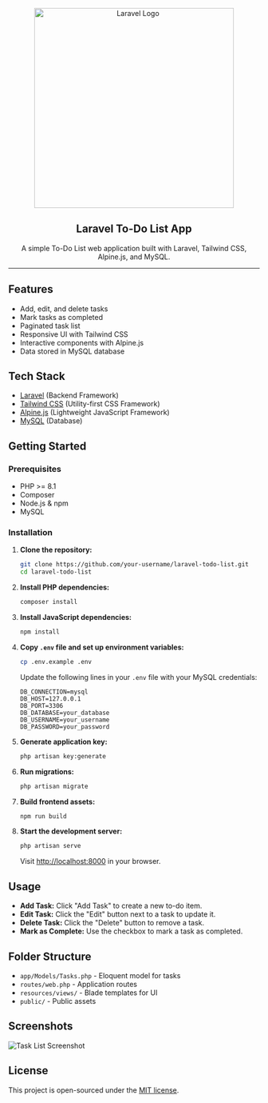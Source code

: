 <p align="center">
  <a href="https://laravel.com" target="_blank">
    <img src="https://raw.githubusercontent.com/laravel/art/master/logo-lockup/5%20SVG/2%20CMYK/1%20Full%20Color/laravel-logolockup-cmyk-red.svg" width="400" alt="Laravel Logo">
  </a>
</p>

<h2 align="center">Laravel To-Do List App</h2>

<p align="center">
  A simple To-Do List web application built with Laravel, Tailwind CSS, Alpine.js, and MySQL.
</p>

---

## Features

- Add, edit, and delete tasks
- Mark tasks as completed
- Paginated task list
- Responsive UI with Tailwind CSS
- Interactive components with Alpine.js
- Data stored in MySQL database

## Tech Stack

- [Laravel](https://laravel.com/) (Backend Framework)
- [Tailwind CSS](https://tailwindcss.com/) (Utility-first CSS Framework)
- [Alpine.js](https://alpinejs.dev/) (Lightweight JavaScript Framework)
- [MySQL](https://www.mysql.com/) (Database)

## Getting Started

### Prerequisites

- PHP >= 8.1
- Composer
- Node.js & npm
- MySQL

### Installation

1. **Clone the repository:**
   ```sh
   git clone https://github.com/your-username/laravel-todo-list.git
   cd laravel-todo-list
   ```

2. **Install PHP dependencies:**
   ```sh
   composer install
   ```

3. **Install JavaScript dependencies:**
   ```sh
   npm install
   ```

4. **Copy `.env` file and set up environment variables:**
   ```sh
   cp .env.example .env
   ```
   Update the following lines in your `.env` file with your MySQL credentials:
   ```
   DB_CONNECTION=mysql
   DB_HOST=127.0.0.1
   DB_PORT=3306
   DB_DATABASE=your_database
   DB_USERNAME=your_username
   DB_PASSWORD=your_password
   ```

5. **Generate application key:**
   ```sh
   php artisan key:generate
   ```

6. **Run migrations:**
   ```sh
   php artisan migrate
   ```

7. **Build frontend assets:**
   ```sh
   npm run build
   ```

8. **Start the development server:**
   ```sh
   php artisan serve
   ```
   Visit [http://localhost:8000](http://localhost:8000) in your browser.

## Usage

- **Add Task:** Click "Add Task" to create a new to-do item.
- **Edit Task:** Click the "Edit" button next to a task to update it.
- **Delete Task:** Click the "Delete" button to remove a task.
- **Mark as Complete:** Use the checkbox to mark a task as completed.

## Folder Structure

- `app/Models/Tasks.php` - Eloquent model for tasks
- `routes/web.php` - Application routes
- `resources/views/` - Blade templates for UI
- `public/` - Public assets

## Screenshots

![Task List Screenshot](screenshot.png)

## License

This project is open-sourced under the [MIT license](https://opensource.org/licenses/MIT).